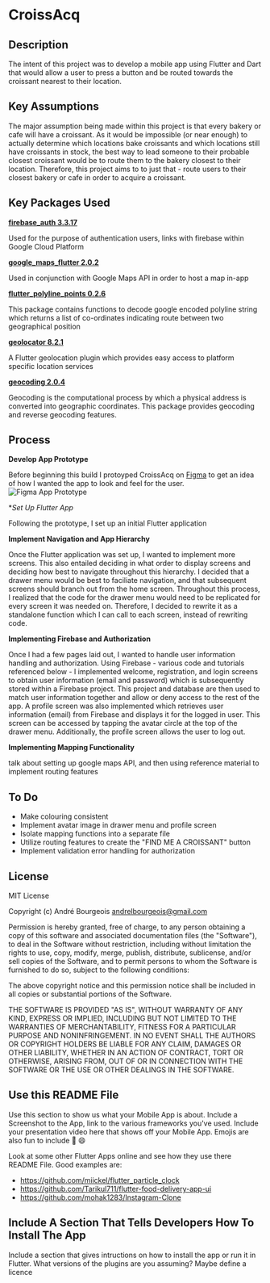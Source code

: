 # CroissAcq

## Description
The intent of this project was to develop a mobile app using Flutter and Dart that would allow a user to press a button and be routed towards the croissant nearest to their location.

## Key Assumptions
The major assumption being made within this project is that every bakery or cafe will have a croissant. As it would be impossible (or near enough) to actually determine which locations bake croissants and which locations still have croissants in stock, the best way to lead someone to their probable closest croissant would be to route them to the bakery closest to their location. Therefore, this project aims to to just that - route users to their closest bakery or cafe in order to acquire a croissant.

## Key Packages Used
[**firebase_auth 3.3.17**](https://pub.dev/packages/firebase_auth)

Used for the purpose of authentication users, links with firebase within Google Cloud Platform

[**google_maps_flutter 2.0.2**](https://pub.dev/packages/google_maps_flutter)

Used in conjunction with Google Maps API in order to host a map in-app

[**flutter_polyline_points 0.2.6**](https://pub.dev/packages/flutter_polyline_points)

This package contains functions to decode google encoded polyline string which returns a list of co-ordinates indicating route between two geographical position

[**geolocator 8.2.1**](https://pub.dev/packages/geolocator)

A Flutter geolocation plugin which provides easy access to platform specific location services

[**geocoding 2.0.4**](https://pub.dev/packages/geocoding)

Geocoding is the computational process by which a physical address is converted into geographic coordinates. This package provides geocoding and reverse geocoding features. 

## Process
**Develop App Prototype**

Before beginning this build I protoyped CroissAcq on [Figma](https://www.figma.com) to get an idea of how I wanted the app to look and feel for the user.
![Figma App Prototype](https://user-images.githubusercontent.com/33913141/169050269-80cea902-d18c-4040-b173-f8862cb0ab56.png)


**Set Up Flutter App*

Following the prototype, I set up an initial Flutter application

**Implement Navigation and App Hierarchy**

Once the Flutter application was set up, I wanted to implement more screens. This also entailed deciding in what order to display screens and deciding how best to navigate throughout this hierarchy. I decided that a drawer menu would be best to faciliate navigation, and that subsequent screens should branch out from the home screen. Throughout this process, I realized that the code for the drawer menu would need to be replicated for every screen it was needed on. Therefore, I decided to rewrite it as a standalone function which I can call to each screen, instead of rewriting code.

**Implementing Firebase and Authorization**

Once I had a few pages laid out, I wanted to handle user information handling and authorization. Using Firebase - various code and tutorials referenced below - I implemented welcome, registration, and login screens to obtain user information (email and password) which is subsequently stored within a Firebase project. This project and database are then used to match user information together and allow or deny access to the rest of the app. A profile screen was also implemented which retrieves user information (email) from Firebase and displays it for the logged in user. This screen can be accessed by tapping the avatar circle at the top of the drawer menu. Additionally, the profile screen allows the user to log out.

**Implementing Mapping Functionality**

talk about setting up google maps API, and then using reference material to implement routing features

## To Do
- Make colouring consistent
- Implement avatar image in drawer menu and profile screen
- Isolate mapping functions into a separate file
- Utilize routing features to create the "FIND ME A CROISSANT" button
- Implement validation error handling for authorization

## License
MIT License

Copyright (c) André Bourgeois andrelbourgeois@gmail.com

Permission is hereby granted, free of charge, to any person obtaining a copy of this software and associated documentation files (the "Software"), to deal in the Software without restriction, including without limitation the rights to use, copy, modify, merge, publish, distribute, sublicense, and/or sell copies of the Software, and to permit persons to whom the Software is furnished to do so, subject to the following conditions:

The above copyright notice and this permission notice shall be included in all copies or substantial portions of the Software.

THE SOFTWARE IS PROVIDED "AS IS", WITHOUT WARRANTY OF ANY KIND, EXPRESS OR IMPLIED, INCLUDING BUT NOT LIMITED TO THE WARRANTIES OF MERCHANTABILITY, FITNESS FOR A PARTICULAR PURPOSE AND NONINFRINGEMENT. IN NO EVENT SHALL THE AUTHORS OR COPYRIGHT HOLDERS BE LIABLE FOR ANY CLAIM, DAMAGES OR OTHER LIABILITY, WHETHER IN AN ACTION OF CONTRACT, TORT OR OTHERWISE, ARISING FROM, OUT OF OR IN CONNECTION WITH THE SOFTWARE OR THE USE OR OTHER DEALINGS IN THE SOFTWARE.




## Use this README File 

Use this section to show us what your Mobile App is about.   Include a Screenshot to the App, link to the various frameworks you've used. Include your presentation video here that shows off your Mobile App.   Emojis are also fun to include 📱 😄

Look at some other Flutter Apps online and see how they use there README File.  Good examples are:

- https://github.com/miickel/flutter_particle_clock
- https://github.com/Tarikul711/flutter-food-delivery-app-ui    
- https://github.com/mohak1283/Instagram-Clone


## Include A Section That Tells Developers How To Install The App

Include a section that gives intructions on how to install the app or run it in Flutter.  What versions of the plugins are you assuming?  Maybe define a licence
